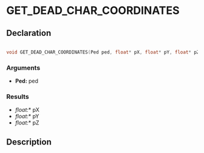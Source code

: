 # GET_DEAD_CHAR_COORDINATES

## Declaration
```cpp

void GET_DEAD_CHAR_COORDINATES(Ped ped, float* pX, float* pY, float* pZ);
```

### Arguments
- **Ped:** ped

### Results
- **float*:** pX
- **float*:** pY
- **float*:** pZ

## Description
